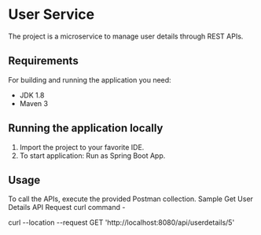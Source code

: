 # User Service

The project is a microservice to manage user details through REST APIs.

## Requirements
For building and running the application you need:
- JDK 1.8
- Maven 3

## Running the application locally

1. Import the project to your favorite IDE.
2. To start application: Run as Spring Boot App.

## Usage

To call the APIs, execute the provided Postman collection.
Sample Get User Details API Request curl command -

curl --location --request GET 'http://localhost:8080/api/userdetails/5'
